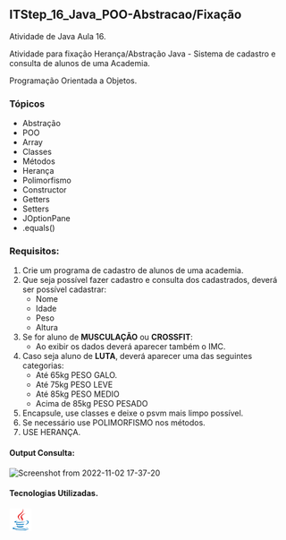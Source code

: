 <h2>ITStep_16_Java_POO-Abstracao/Fixação</h2>

<p>Atividade de Java Aula 16.</p>
<p>Atividade para fixação Herança/Abstração Java - Sistema de  cadastro e consulta de alunos de uma Academia.</p>
<p>Programação Orientada a Objetos.</p>

<h3>Tópicos</h3>
<ul>
<li>Abstração </li>
<li>POO</li>
<li>Array</li>
<li>Classes</li>
<li>Métodos</li>
<li>Herança</li>
<li>Polimorfismo</li>
<li>Constructor</li>
<li>Getters</li>
<li>Setters</li>
<li>JOptionPane</li>
<li>.equals()</li>
</ul>


<h3>Requisitos:</h3>
<ol>
<li>Crie um programa de cadastro de alunos de uma academia.</li>
<li>Que seja possível fazer cadastro e consulta dos cadastrados, deverá ser possível cadastrar:
    <ul>
    <li>Nome</li>
    <li>Idade</li>
    <li>Peso</li>
    <li>Altura</li>
    </ul>  
  </li>
  <li>Se for aluno de <strong>MUSCULAÇÃO</strong> ou <strong>CROSSFIT</strong>:
    <ul>
    <li>Ao exibir os dados deverá aparecer também o IMC.</li>
    </ul>  
  </li>
  <li>Caso seja aluno de <strong>LUTA</strong>, deverá aparecer uma das seguintes categorias:
    <ul>
    <li>Até 65kg PESO GALO.</li>
    <li>Até 75kg PESO LEVE</li>
    <li>Até 85kg PESO MEDIO</li>
    <li>Acima de 85kg PESO PESADO</li>
    </ul>  
  </li>
  
  
<li>Encapsule, use classes e deixe o psvm mais limpo possível.</li> 
<li>Se necessário use POLIMORFISMO nos métodos.</li>
<li>USE HERANÇA.</li>
</ol>


<h4>Output Consulta:</h4>

![Screenshot from 2022-11-02 17-37-20](https://user-images.githubusercontent.com/78119622/199599558-d3bf7eb2-ca81-4831-9f72-01efe21e8d24.png)

<h4>Tecnologias Utilizadas.</h4>
 
<p align="left">
<a href="https://www.java.com" target="_blank" rel="noreferrer"> <img src="https://raw.githubusercontent.com/devicons/devicon/master/icons/java/java-original.svg" alt="java" width="40" height="40"/> </a> </p> 
